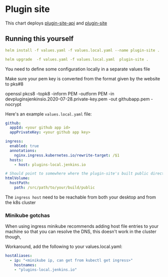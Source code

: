 # Plugin site

This chart deploys [plugin-site-api](https://github.com/jenkins-infra/plugin-site-api) and [plugin-site](https://github.com/jenkins-infra/plugin-site)

## Running this yourself

```yaml
helm install -f values.yaml -f values.local.yaml --name plugin-site .
```

```yaml
helm upgrade  -f values.yaml -f values.local.yaml  plugin-site .
```

You need to define some configuration locally in a separate values file

Make sure your pem key is converted from the format given by the website to pks#8

openssl pkcs8 -topk8 -inform PEM -outform PEM -in devpluginsjenkinsio.2020-07-28.private-key.pem -out githubapp.pem -nocrypt

Here's an example `values.local.yaml` file:
```yaml
github:
  appId: <your github app id>
  appPrivateKey: <your github app key>

ingress:
  enabled: true
  annotations:
    nginx.ingress.kubernetes.io/rewrite-target: /$1
  hosts:
    - host: plugins-local.jenkins.io

# Should point to somewhere where the plugin-site's built public directory is
htmlVolume:
  hostPath:
    path: /src/path/to/your/build/public

```

The `ingress host` need to be reachable from both your desktop and from the k8s cluster

### Minikube gotchas


When using ingress minikube recommends adding host file entries to your machine so that you can resolve the DNS, this doesn't work in the cluster though,

Workaround, add the following to your values.local.yaml:
```yaml
hostAliases:
  - ip: "<minikube ip, can get from kubectl get ingress>"
    hostnames:
    - "plugins-local.jenkins.io"
```
